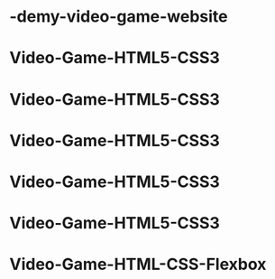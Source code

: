 # -demy-video-game-website
# Video-Game-HTML5-CSS3
# Video-Game-HTML5-CSS3
# Video-Game-HTML5-CSS3
# Video-Game-HTML5-CSS3
# Video-Game-HTML5-CSS3
# Video-Game-HTML-CSS-Flexbox
